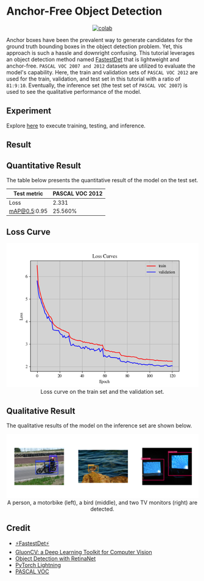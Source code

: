 # Anchor-Free Object Detection


 <div align="center">
    <a href="https://colab.research.google.com/github/reshalfahsi/anchor-free-object-detection/blob/master/AnchorFreeObjectDetection.ipynb"><img src="https://colab.research.google.com/assets/colab-badge.svg" alt="colab"></a>
    <br />
 </div>


Anchor boxes have been the prevalent way to generate candidates for the ground truth bounding boxes in the object detection problem. Yet, this approach is such a hassle and downright confusing. This tutorial leverages an object detection method named [FastestDet](https://github.com/dog-qiuqiu/FastestDet) that is lightweight and anchor-free. ``PASCAL VOC 2007 and 2012`` datasets are utilized to evaluate the model's capability. Here, the train and validation sets of ``PASCAL VOC 2012`` are used for the train, validation, and test set in this tutorial with a ratio of ``81:9:10``. Eventually, the inference set (the test set of ``PASCAL VOC 2007``) is used to see the qualitative performance of the model.


## Experiment


Explore [here](https://github.com/reshalfahsi/anchor-free-object-detection/blob/master/AnchorFreeObjectDetection.ipynb) to execute training, testing, and inference.


## Result

## Quantitative Result

The table below presents the quantitative result of the model on the test set.

Test metric | PASCAL VOC 2012
------------ | -------------
Loss |  2.331
mAP@0.5:0.95 | 25.560%


## Loss Curve

<p align="center"> <img src="https://github.com/reshalfahsi/anchor-free-object-detection/blob/master/assets/loss_curve.png" alt="loss_curve" > <br /> Loss curve on the train set and the validation set. </p>


## Qualitative Result

The qualitative results of the model on the inference set are shown below.

<p align="center"> <img src="https://github.com/reshalfahsi/anchor-free-object-detection/blob/master/assets/qualitative_result.png" alt="qualitative_result" > <br /> A person, a motorbike (left), a bird (middle), and two TV monitors (right) are detected. </p>


## Credit

- [⚡FastestDet⚡](https://github.com/dog-qiuqiu/FastestDet)
- [GluonCV: a Deep Learning Toolkit for Computer Vision](https://cv.gluon.ai/contents.html)
- [Object Detection with RetinaNet](https://keras.io/examples/vision/retinanet/)
- [PyTorch Lightning](https://lightning.ai/docs/pytorch/latest/)
- [PASCAL VOC](http://host.robots.ox.ac.uk/pascal/VOC/)
